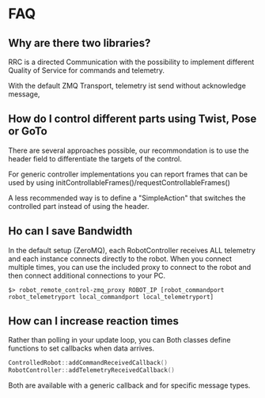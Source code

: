 # FAQ

## Why are there two libraries?

RRC is a directed Communication with the possibility to implement different Quality of Service for commands and telemetry.

With the default ZMQ Transport, telemetry ist send without acknowledge message, 


## How do I control different parts using Twist, Pose or GoTo

There are several approaches possible, our recommondation is to use the header field to differentiate the targets of the control.

For generic controller implementations you can report frames that can be used by using initControllableFrames()/requestControllableFrames()

A less recommended way is to define a "SimpleAction" that switches the controlled part instead of using the header.

## Ho can I save Bandwidth

In the default setup (ZeroMQ), each RobotController receives ALL telemetry and each instance connects directly to the robot. When you connect multiple times, you can use the included proxy to connect to the robot and then connect additional connections to your PC. 

```$> robot_remote_control-zmq_proxy ROBOT_IP [robot_commandport robot_telemetryport local_commandport local_telemetryport]``` 

## How can I increase reaction times

Rather than polling in your update loop, you can 
Both classes define functions to set callbacks when data arrives. 

```c++
ControlledRobot::addCommandReceivedCallback()
RobotController::addTelemetryReceivedCallback()
```

Both are available with a generic callback and for specific message types.
